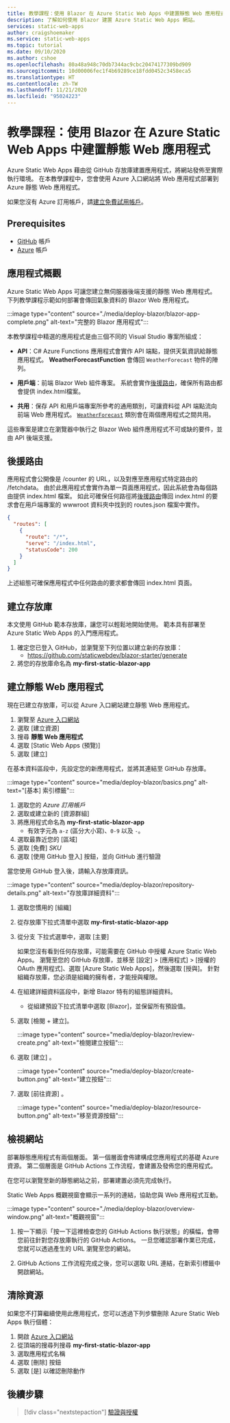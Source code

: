 ```yaml
---
title: 教學課程：使用 Blazor 在 Azure Static Web Apps 中建置靜態 Web 應用程式
description: 了解如何使用 Blazor 建置 Azure Static Web Apps 網站。
services: static-web-apps
author: craigshoemaker
ms.service: static-web-apps
ms.topic: tutorial
ms.date: 09/10/2020
ms.author: cshoe
ms.openlocfilehash: 80a48a948c70db7344ac9cbc20474177309bd909
ms.sourcegitcommit: 10d00006fec1f4b69289ce18fdd0452c3458eca5
ms.translationtype: HT
ms.contentlocale: zh-TW
ms.lasthandoff: 11/21/2020
ms.locfileid: "95024223"
---
```

# <a name="tutorial-building-a-static-web-app-with-blazor-in-azure-static-web-apps"></a>教學課程：使用 Blazor 在 Azure Static Web Apps 中建置靜態 Web 應用程式

Azure Static Web Apps 藉由從 GitHub 存放庫建置應用程式，將網站發佈至實際執行環境。 在本教學課程中，您會使用 Azure 入口網站將 Web 應用程式部署到 Azure 靜態 Web 應用程式。

如果您沒有 Azure 訂用帳戶，請[建立免費試用帳戶](https://azure.microsoft.com/free)。

## <a name="prerequisites"></a>Prerequisites

- [GitHub](https://github.com) 帳戶
- [Azure](https://portal.azure.com) 帳戶

## <a name="application-overview"></a>應用程式概觀

Azure Static Web Apps 可讓您建立無伺服器後端支援的靜態 Web 應用程式。 下列教學課程示範如何部署會傳回氣象資料的 Blazor Web 應用程式。

:::image type="content" source="./media/deploy-blazor/blazor-app-complete.png" alt-text="完整的 Blazor 應用程式":::

本教學課程中精選的應用程式是由三個不同的 Visual Studio 專案所組成：

- **API**：C# Azure Functions 應用程式會實作 API 端點，提供天氣資訊給靜態應用程式。 **WeatherForecastFunction** 會傳回 `WeatherForecast` 物件的陣列。

- **用戶端**：前端 Blazor Web 組件專案。 系統會實作[後援路由](#fallback-route)，確保所有路由都會提供 index.html檔案。

- **共用**：保存 API 和用戶端專案所參考的通用類別，可讓資料從 API 端點流向前端 Web 應用程式。 [`WeatherForecast`](https://github.com/staticwebdev/blazor-starter/blob/main/Shared/WeatherForecast.cs) 類別會在兩個應用程式之間共用。

這些專案是建立在瀏覽器中執行之 Blazor Web 組件應用程式不可或缺的要件，並由 API 後端支援。

## <a name="fallback-route"></a>後援路由

應用程式會公開像是 /counter 的 URL，以及對應至應用程式特定路由的 /fetchdata。 由於此應用程式會實作為單一頁面應用程式，因此系統會為每個路由提供 index.html 檔案。 如此可確保任何路徑將[後援路由](./routes.md#fallback-routes)傳回 index.html 的要求會在用戶端專案的 wwwroot 資料夾中找到的 routes.json 檔案中實作。

```json
{
  "routes": [
    {
      "route": "/*",
      "serve": "/index.html",
      "statusCode": 200
    }
  ]
}
```

上述組態可確保應用程式中任何路由的要求都會傳回 index.html 頁面。

## <a name="create-a-repository"></a>建立存放庫

本文使用 GitHub 範本存放庫，讓您可以輕鬆地開始使用。 範本具有部署至 Azure Static Web Apps 的入門應用程式。

1. 確定您已登入 GitHub，並瀏覽至下列位置以建立新的存放庫：
    - https://github.com/staticwebdev/blazor-starter/generate
1. 將您的存放庫命名為 **my-first-static-blazor-app**

## <a name="create-a-static-web-app"></a>建立靜態 Web 應用程式

現在已建立存放庫，可以從 Azure 入口網站建立靜態 Web 應用程式。

1. 瀏覽至 [Azure 入口網站](https://portal.azure.com)
1. 選取 [建立資源]
1. 搜尋 **靜態 Web 應用程式**
1. 選取 [Static Web Apps (預覽)]
1. 選取 [建立] 

在基本資料區段中，先設定您的新應用程式，並將其連結至 GitHub 存放庫。

:::image type="content" source="media/deploy-blazor/basics.png" alt-text="[基本] 索引標籤":::

1. 選取您的 _Azure 訂用帳戶_
1. 選取或建立新的 [資源群組]
1. 將應用程式命名為 **my-first-static-blazor-app**
    - 有效字元為 `a-z` (區分大小寫)、`0-9` 以及 `-`。
1. 選取最靠近您的 [區域]
1. 選取 [免費] _SKU_
1. 選取 [使用 GitHub 登入] 按鈕，並向 GitHub 進行驗證

當您使用 GitHub 登入後，請輸入存放庫資訊。

:::image type="content" source="media/deploy-blazor/repository-details.png" alt-text="存放庫詳細資料":::

1. 選取您慣用的 [組織]
1. 從存放庫下拉式清單中選取 **my-first-static-blazor-app**
1. 從分支 下拉式選單中，選取 [主要]

    如果您沒有看到任何存放庫，可能需要在 GitHub 中授權 Azure Static Web Apps。 瀏覽至您的 GitHub 存放庫，並移至 [設定] > [應用程式] > [授權的 OAuth 應用程式]、選取 [Azure Static Web Apps]，然後選取 [授與]。 針對組織存放庫，您必須是組織的擁有者，才能授與權限。

1. 在組建詳細資料區段中，新增 Blazor 特有的組態詳細資料。

    - 從組建預設下拉式清單中選取 [Blazor]，並保留所有預設值。

1. 選取 [檢閱 + 建立]。

    :::image type="content" source="media/deploy-blazor/review-create.png" alt-text="檢閱建立按鈕":::

1. 選取 [建立]  。

    :::image type="content" source="media/deploy-blazor/create-button.png" alt-text="建立按鈕":::

1. 選取 [前往資源]  。

    :::image type="content" source="media/deploy-blazor/resource-button.png" alt-text="移至資源按鈕":::

## <a name="view-the-website"></a>檢視網站

部署靜態應用程式有兩個層面。 第一個層面會佈建構成您應用程式的基礎 Azure 資源。 第二個層面是 GitHub Actions 工作流程，會建置及發佈您的應用程式。

在您可以瀏覽至新的靜態網站之前，部署建置必須先完成執行。

Static Web Apps 概觀視窗會顯示一系列的連結，協助您與 Web 應用程式互動。

:::image type="content" source="./media/deploy-blazor/overview-window.png" alt-text="概觀視窗":::

1. 按一下顯示「按一下這裡檢查您的 GitHub Actions 執行狀態」的橫幅，會帶您前往針對您存放庫執行的 GitHub Actions。 一旦您確認部署作業已完成，您就可以透過產生的 URL 瀏覽至您的網站。

2. GitHub Actions 工作流程完成之後，您可以選取 URL 連結，在新索引標籤中開啟網站。

## <a name="clean-up-resources"></a>清除資源

如果您不打算繼續使用此應用程式，您可以透過下列步驟刪除 Azure Static Web Apps 執行個體：

1. 開啟 [Azure 入口網站](https://portal.azure.com)
1. 從頂端的搜尋列搜尋 **my-first-static-blazor-app**
1. 選取應用程式名稱
1. 選取 [刪除] 按鈕
1. 選取 [是] 以確認刪除動作

## <a name="next-steps"></a>後續步驟

> [!div class="nextstepaction"]
> [驗證與授權](./authentication-authorization.md)
